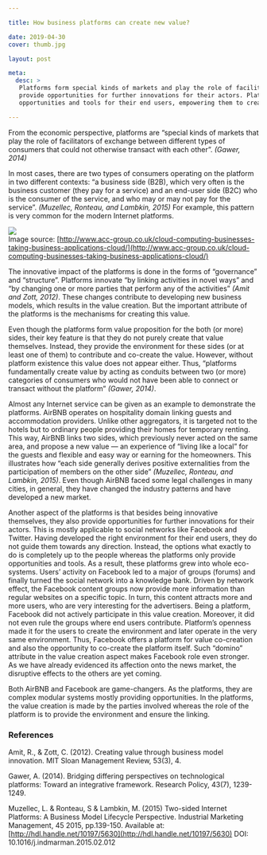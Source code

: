 ```yaml
---

title: How business platforms can create new value?

date: 2019-04-30
cover: thumb.jpg

layout: post

meta:
  desc: >
   Platforms form special kinds of markets and play the role of facilitators. They are innovative themselves and also
   provide opportunities for further innovations for their actors. Platform provide  right environment,
   opportunities and tools for their end users, empowering them to create new value.

---
```


<div data-excerpt>

From the economic perspective, platforms are “special kinds of markets that play the role of facilitators of exchange
between different types of consumers that could not otherwise transact with each other”. *(Gawer, 2014)*

In most cases, there are two types of consumers operating on the platform in two different contexts: “a business side
(B2B), which very often is the business customer (they pay for a service) and an end-user side (B2C) who is the consumer
of the service, and who may or may not pay for the service”. *(Muzellec, Ronteau, and Lambkin, 2015)* For example, this
pattern is very common for the modern Internet platforms.

</div>

<div class="small" markdown="1">

![](thumb.jpg)<br/>
Image source:
[http://www.acc-group.co.uk/cloud-computing-businesses-taking-business-applications-cloud/](http://www.acc-group.co.uk/cloud-computing-businesses-taking-business-applications-cloud/)

</div>

The innovative impact of the platforms is done in the forms of “governance” and “structure”. Platforms innovate “by
linking activities in novel ways” and “by changing one or more parties that perform any of the activities” *(Amit and
Zott, 2012)*. These changes contribute to developing new business models, which results in the value creation. But the
important attribute of the platforms is the mechanisms for creating this value.

Even though the platforms form value proposition for the both (or more) sides, their key feature is that they do not
purely create that value themselves. Instead, they provide the environment for these sides (or at least one of them) to
contribute and co-create the value. However, without platform existence this value does not appear either. Thus,
“platforms fundamentally create value by acting as conduits between two (or more) categories of consumers who would not
have been able to connect or transact without the platform” *(Gawer, 2014)*.

Almost any Internet service can be given as an example to demonstrate the platforms. AirBNB operates on hospitality
domain linking guests and accommodation providers. Unlike other aggregators, it is targeted not to the hotels but to
ordinary people providing their homes for temporary renting. This way, AirBNB links two sides, which previously never
acted on the same area, and propose a new value — an experience of “living like a local” for the guests and flexible and
easy way or earning for the homeowners. This illustrates how “each side generally derives positive externalities from
the participation of members on the other side” *(Muzellec, Ronteau, and Lambkin, 2015)*. Even though AirBNB faced some
legal challenges in many cities, in general, they have changed the industry patterns and have developed a new market.

Another aspect of the platforms is that besides being innovative themselves, they also provide opportunities for further
innovations for their actors. This is mostly applicable to social networks like Facebook and Twitter. Having developed
the right environment for their end users, they do not guide them towards any direction. Instead, the options what
exactly to do is completely up to the people whereas the platforms only provide opportunities and tools. As a result,
these platforms grew into whole eco-systems. Users’ activity on Facebook led to a major of groups (forums) and finally
turned the social network into a knowledge bank. Driven by network effect, the Facebook content groups now provide more
information than regular websites on a specific topic. In turn, this content attracts more and more users, who are very
interesting for the advertisers. Being a platform, Facebook did not actively participate in this value creation.
Moreover, it did not even rule the groups where end users contribute. Platform’s openness made it for the users to
create the environment and later operate in the very same environment. Thus, Facebook offers a platform for value
co-creation and also the opportunity to co-create the platform itself. Such “domino” attribute in the value creation
aspect makes Facebook role even stronger. As we have already evidenced its affection onto the news market, the
disruptive effects to the others are yet coming.

Both AirBNB and Facebook are game-changers. As the platforms, they are complex modular systems mostly providing
opportunities. In the platforms, the value creation is made by the parties involved whereas the role of the platform is
to provide the environment and ensure the linking. 

### References

Amit, R., & Zott, C. (2012). Creating value through business model innovation. MIT Sloan Management Review, 53(3), 4.

Gawer, A. (2014). Bridging differing perspectives on technological platforms: Toward an integrative framework. Research Policy, 43(7), 1239-1249.

Muzellec, L. & Ronteau, S & Lambkin, M. (2015) Two-sided Internet Platforms: A Business Model Lifecycle Perspective.
Industrial Marketing Management, 45 2015, pp.139-150. Available at: [http://hdl.handle.net/10197/5630](http://hdl.handle.net/10197/5630)
DOI: 10.1016/j.indmarman.2015.02.012
